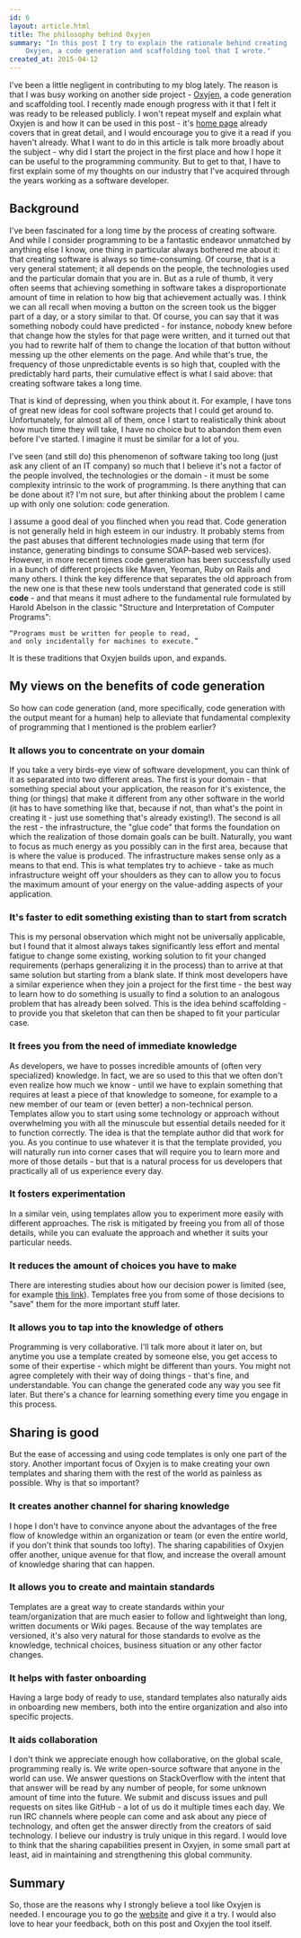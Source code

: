 ```yaml
---
id: 6
layout: article.html
title: The philosophy behind Oxyjen
summary: "In this post I try to explain the rationale behind creating
	Oxyjen, a code generation and scaffolding tool that I wrote."
created_at: 2015-04-12
---
```


I've been a little negligent in contributing to my blog lately. The reason is that I was busy working on another side project - [Oxyjen](http://oxyjen.org), a code generation and scaffolding tool. I recently made enough progress with it that I felt it was ready to be released publicly. I won't repeat myself and explain what Oxyjen is and how it can be used in this post - it's [home page](http://oxyjen.org) already covers that in great detail, and I would encourage you to give it a read if you haven't already. What I want to do in this article is talk more broadly about the subject - why did I start the project in the first place and how I hope it can be useful to the programming community. But to get to that, I have to first explain some of my thoughts on our industry that I've acquired through the years working as a software developer.

## Background

I've been fascinated for a long time by the process of creating software. And while I consider programming to be a fantastic endeavor unmatched by anything else I know, one thing in particular always bothered me about it: that creating software is always so time-consuming. Of course, that is a very general statement; it all depends on the people, the technologies used and the particular domain that you are in. But as a rule of thumb, it very often seems that achieving something in software takes a disproportionate amount of time in relation to how big that achievement actually was. I think we can all recall when moving a button on the screen took us the bigger part of a day, or a story similar to that. Of course, you can say that it was something nobody could have predicted - for instance, nobody knew before that change how the styles for that page were written, and it turned out that you had to rewrite half of them to change the location of that button without messing up the other elements on the page. And while that's true, the frequency of those unpredictable events is so high that, coupled with the predictably hard parts, their cumulative effect is what I said above: that creating software takes a long time.

That is kind of depressing, when you think about it. For example, I have tons of great new ideas for cool software projects that I could get around to. Unfortunately, for almost all of them, once I start to realistically think about how much time they will take, I have no choice but to abandon them even before I've started. I imagine it must be similar for a lot of you.

I've seen (and still do) this phenomenon of software taking too long (just ask any client of an IT company) so much that I believe it's not a factor of the people involved, the technologies or the domain - it must be some complexity intrinsic to the work of programming. Is there anything that can be done about it? I'm not sure, but after thinking about the problem I came up with only one solution: code generation.

I assume a good deal of you flinched when you read that. Code generation is not generally held in high esteem in our industry. It probably stems from the past abuses that different technologies made using that term (for instance, generating bindings to consume SOAP-based web services). However, in more recent times code generation has been successfully used in a bunch of different projects like Maven, Yeoman, Ruby on Rails and many others. I think the key difference that separates the old approach from the new one is that these new tools understand that generated code is still **code** - and that means it must adhere to the fundamental rule formulated by Harold Abelson in the classic "Structure and Interpretation of Computer Programs":

```
“Programs must be written for people to read,
and only incidentally for machines to execute.”

```

It is these traditions that Oxyjen builds upon, and expands.

## My views on the benefits of code generation

So how can code generation (and, more specifically, code generation with the output meant for a human) help to alleviate that fundamental complexity of programming that I mentioned is the problem earlier?

### It allows you to concentrate on your domain

If you take a very birds-eye view of software development, you can think of it as separated into two different areas. The first is your domain - that something special about your application, the reason for it's existence, the thing (or things) that make it different from any other software in the world (it has to have something like that, because if not, than what's the point in creating it - just use something that's already existing!). The second is all the rest - the infrastructure, the "glue code" that forms the foundation on which the realization of those domain goals can be built. Naturally, you want to focus as much energy as you possibly can in the first area, because that is where the value is produced. The infrastructure makes sense only as a means to that end. This is what templates try to achieve - take as much infrastructure weight off your shoulders as they can to allow you to focus the maximum amount of your energy on the value-adding aspects of your application.

### It's faster to edit something existing than to start from scratch

This is my personal observation which might not be universally applicable, but I found that it almost always takes significantly less effort and mental fatigue to change some existing, working solution to fit your changed requirements (perhaps generalizing it in the process) than to arrive at that same solution but starting from a blank slate. If think most developers have a similar experience when they join a project for the first time - the best way to learn how to do something is usually to find a solution to an analogous problem that has already been solved. This is the idea behind scaffolding - to provide you that skeleton that can then be shaped to fit your particular case.

### It frees you from the need of immediate knowledge

As developers, we have to posses incredible amounts of (often very specialized) knowledge. In fact, we are so used to this that we often don't even realize how much we know - until we have to explain something that requires at least a piece of that knowledge to someone, for example to a new member of our team or (even better) a non-technical person. Templates allow you to start using some technology or approach without overwhelming you with all the minuscule but essential details needed for it to function correctly. The idea is that the template author did that work for you. As you continue to use whatever it is that the template provided, you will naturally run into corner cases that will require you to learn more and more of those details - but that is a natural process for us developers that practically all of us experience every day.

### It fosters experimentation

In a similar vein, using templates allow you to experiment more easily with different approaches. The risk is mitigated by freeing you from all of those details, while you can evaluate the approach and whether it suits your particular needs.

### It reduces the amount of choices you have to make

There are interesting studies about how our decision power is limited (see, for example [this link](http://www.nytimes.com/2011/08/21/magazine/do-you-suffer-from-decision-fatigue.html?pagewanted=all&_r=0)). Templates free you from some of those decisions to "save" them for the more important stuff later.

### It allows you to tap into the knowledge of others

Programming is very collaborative. I'll talk more about it later on, but anytime you use a template created by someone else, you get access to some of their expertise - which might be different than yours. You might not agree completely with their way of doing things - that's fine, and understandable. You can change the generated code any way you see fit later. But there's a chance for learning something every time you engage in this process.

## Sharing is good

But the ease of accessing and using code templates is only one part of the story. Another important focus of Oxyjen is to make creating your own templates and sharing them with the rest of the world as painless as possible. Why is that so important?

### It creates another channel for sharing knowledge

I hope I don't have to convince anyone about the advantages of the free flow of knowledge within an organization or team (or even the entire world, if you don't think that sounds too lofty). The sharing capabilities of Oxyjen offer another, unique avenue for that flow, and increase the overall amount of knowledge sharing that can happen.

### It allows you to create and maintain standards

Templates are a great way to create standards within your team/organization that are much easier to follow and lightweight than long, written documents or Wiki pages. Because of the way templates are versioned, it's also very natural for those standards to evolve as the knowledge, technical choices, business situation or any other factor changes.

### It helps with faster onboarding

Having a large body of ready to use, standard templates also naturally aids in onboarding new members, both into the entire organization and also into specific projects.

### It aids collaboration

I don't think we appreciate enough how collaborative, on the global scale, programming really is. We write open-source software that anyone in the world can use. We answer questions on StackOverflow with the intent that that answer will be read by any number of people, for some unknown amount of time into the future. We submit and discuss issues and pull requests on sites like GitHub - a lot of us do it multiple times each day. We run IRC channels where people can come and ask about any piece of technology, and often get the answer directly from the creators of said technology. I believe our industry is truly unique in this regard. I would love to think that the sharing capabilities present in Oxyjen, in some small part at least, aid in maintaining and strengthening this global community.

## Summary

So, those are the reasons why I strongly believe a tool like Oxyjen is needed. I encourage you to go the [website](http://oxyjen.org) and give it a try. I would also love to hear your feedback, both on this post and Oxyjen the tool itself.
